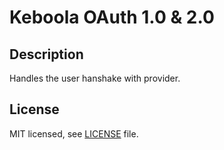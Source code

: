 # Keboola OAuth 1.0 & 2.0

## Description
Handles the user hanshake with provider.

## License

MIT licensed, see [LICENSE](./LICENSE) file.
